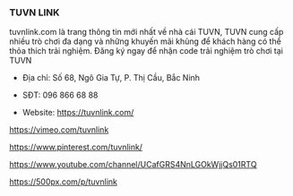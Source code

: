 ### TUVN LINK

tuvnlink.com là trang thông tin mới nhất về nhà cái TUVN, TUVN cung cấp nhiều trò chơi đa dạng và những khuyến mãi khủng để khách hàng có thể thỏa thích trải nghiệm. Đăng ký ngay để nhận code trải nghiệm trò chơi tại TUVN

- Địa chỉ: Số 68, Ngô Gia Tự, P. Thị Cầu, Bắc Ninh

- SĐT: 096 866 68 88

- Website: https://tuvnlink.com/

https://vimeo.com/tuvnlink

https://www.pinterest.com/tuvnlink/

https://www.youtube.com/channel/UCafGRS4NnLGOkWjjQs01RTQ

https://500px.com/p/tuvnlink
